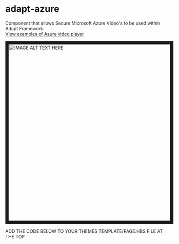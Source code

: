 adapt-azure
================

Component that allows Secure Microsoft Azure Video's to be used within Adapt Framework. <br>
<a href="https://azure.microsoft.com/en-ca/resources/videos/home/" target="_blank">View examples of Azure video player</a><br>

<img src="https://raw.githubusercontent.com/mike-st/adapt-azure/blob/b2ab8f921a276daca476b3043e965e35f19e55c1/azure-screen.png" alt="IMAGE ALT TEXT HERE" width="768" height="552" border="10" />

ADD THE CODE BELOW TO YOUR THEMES TEMPLATE/PAGE.HBS FILE AT THE TOP
<script>$.getScript('//amp.azure.net/libs/amp/1.8.3/azuremediaplayer.min.js');</script>
